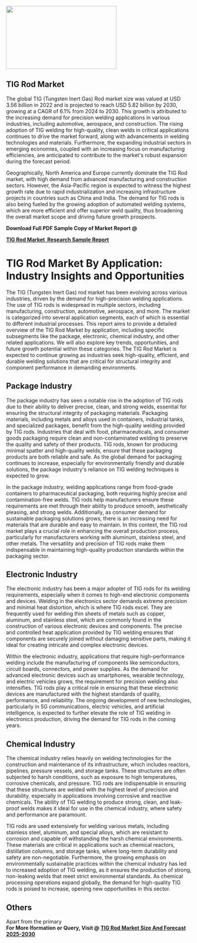<p><img class="alignnone size-medium wp-image-20088" src="https://ffe5etoiles.com/wp-content/uploads/2024/12/MST1-300x171.png" alt="" width="300" height="171" /></p><p> <h2>TIG Rod Market </h2><p>The global TIG (Tungsten Inert Gas) Rod market size was valued at USD 3.56 billion in 2022 and is projected to reach USD 5.82 billion by 2030, growing at a CAGR of 6.1% from 2024 to 2030. This growth is attributed to the increasing demand for precision welding applications in various industries, including automotive, aerospace, and construction. The rising adoption of TIG welding for high-quality, clean welds in critical applications continues to drive the market forward, along with advancements in welding technologies and materials. Furthermore, the expanding industrial sectors in emerging economies, coupled with an increasing focus on manufacturing efficiencies, are anticipated to contribute to the market's robust expansion during the forecast period.</p><p>Geographically, North America and Europe currently dominate the TIG Rod market, with high demand from advanced manufacturing and construction sectors. However, the Asia-Pacific region is expected to witness the highest growth rate due to rapid industrialization and increasing infrastructure projects in countries such as China and India. The demand for TIG rods is also being fueled by the growing adoption of automated welding systems, which are more efficient and offer superior weld quality, thus broadening the overall market scope and driving future growth prospects.</p></p><p><strong>Download Full PDF Sample Copy of Market Report @</strong></p><p><strong><a href="https://www.verifiedmarketreports.com/download-sample/?rid=257084&utm_source=Sites-google&utm_medium=265" target="_blank">TIG Rod Market &nbsp;Research Sample Report</a></strong></p><p><h1>TIG Rod Market By Application: Industry Insights and Opportunities</h1><p>The TIG (Tungsten Inert Gas) rod market has been evolving across various industries, driven by the demand for high-precision welding applications. The use of TIG rods is widespread in multiple sectors, including manufacturing, construction, automotive, aerospace, and more. The market is categorized into several application segments, each of which is essential to different industrial processes. This report aims to provide a detailed overview of the TIG Rod Market by application, including specific subsegments like the package, electronic, chemical industry, and other related applications. We will also explore key trends, opportunities, and future growth potential within these categories. The TIG Rod Market is expected to continue growing as industries seek high-quality, efficient, and durable welding solutions that are critical for structural integrity and component performance in demanding environments.</p><h2>Package Industry</h2><p>The package industry has seen a notable rise in the adoption of TIG rods due to their ability to deliver precise, clean, and strong welds, essential for ensuring the structural integrity of packaging materials. Packaging materials, including metals and alloys used in containers, industrial tanks, and specialized packages, benefit from the high-quality welding provided by TIG rods. Industries that deal with food, pharmaceuticals, and consumer goods packaging require clean and non-contaminated welding to preserve the quality and safety of their products. TIG rods, known for producing minimal spatter and high-quality welds, ensure that these packaging products are both reliable and safe. As the global demand for packaging continues to increase, especially for environmentally friendly and durable solutions, the package industry's reliance on TIG welding techniques is expected to grow.</p><p>In the package industry, welding applications range from food-grade containers to pharmaceutical packaging, both requiring highly precise and contamination-free welds. TIG rods help manufacturers ensure these requirements are met through their ability to produce smooth, aesthetically pleasing, and strong welds. Additionally, as consumer demand for sustainable packaging solutions grows, there is an increasing need for materials that are durable and easy to maintain. In this context, the TIG rod market plays a crucial role in enhancing the overall production process, particularly for manufacturers working with aluminum, stainless steel, and other metals. The versatility and precision of TIG rods make them indispensable in maintaining high-quality production standards within the packaging sector.</p><h2>Electronic Industry</h2><p>The electronic industry has been a major adopter of TIG rods for its welding requirements, especially when it comes to high-end electronic components and devices. Welding in the electronics sector demands extreme precision and minimal heat distortion, which is where TIG rods excel. They are frequently used for welding thin sheets of metals such as copper, aluminum, and stainless steel, which are commonly found in the construction of various electronic devices and components. The precise and controlled heat application provided by TIG welding ensures that components are securely joined without damaging sensitive parts, making it ideal for creating intricate and complex electronic devices.</p><p>Within the electronic industry, applications that require high-performance welding include the manufacturing of components like semiconductors, circuit boards, connectors, and power supplies. As the demand for advanced electronic devices such as smartphones, wearable technology, and electric vehicles grows, the requirement for precision welding also intensifies. TIG rods play a critical role in ensuring that these electronic devices are manufactured with the highest standards of quality, performance, and reliability. The ongoing development of new technologies, particularly in 5G communications, electric vehicles, and artificial intelligence, is expected to further elevate the role of TIG welding in electronics production, driving the demand for TIG rods in the coming years.</p><h2>Chemical Industry</h2><p>The chemical industry relies heavily on welding technologies for the construction and maintenance of its infrastructure, which includes reactors, pipelines, pressure vessels, and storage tanks. These structures are often subjected to harsh conditions, such as exposure to high temperatures, corrosive chemicals, and pressure. TIG rods are indispensable in ensuring that these structures are welded with the highest level of precision and durability, especially in applications involving corrosive and reactive chemicals. The ability of TIG welding to produce strong, clean, and leak-proof welds makes it ideal for use in the chemical industry, where safety and performance are paramount.</p><p>TIG rods are used extensively for welding various metals, including stainless steel, aluminum, and special alloys, which are resistant to corrosion and capable of withstanding the harsh chemical environments. These materials are critical in applications such as chemical reactors, distillation columns, and storage tanks, where long-term durability and safety are non-negotiable. Furthermore, the growing emphasis on environmentally sustainable practices within the chemical industry has led to increased adoption of TIG welding, as it ensures the production of strong, non-leaking welds that meet strict environmental standards. As chemical processing operations expand globally, the demand for high-quality TIG rods is poised to increase, opening new opportunities in this sector.</p><h2>Others</h2><p>Apart from the primary<strong><br />For More Iformation or Query, Visit @ <a href="https://www.verifiedmarketreports.com/product/tig-rod-market/" target="_blank">TIG Rod Market Size And Forecast 2025-2030</a></strong></p>

